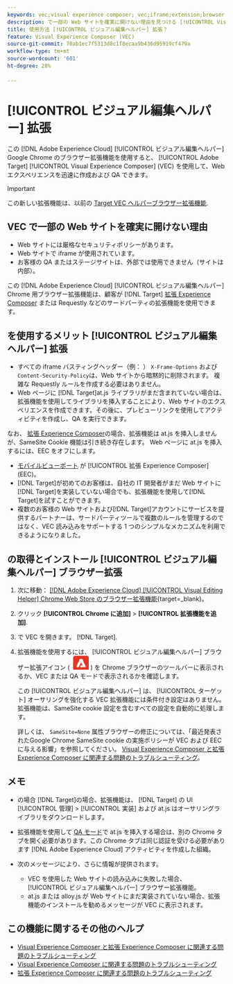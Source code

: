 ```yaml
---
keywords: vec;visual experience composer; vec;iframe;extension;browser
description: で一部の Web サイトを確実に開けない理由を見つける [!UICONTROL Visual Experience Composer] (VEC) を参照してください。 この [!UICONTROL ビジュアル編集ヘルパー] ブラウザー拡張機能を使用すると、VEC 内で確実に web サイトを読み込むことができます。
title: 使用方法 [!UICONTROL ビジュアル編集ヘルパー] 拡張？
feature: Visual Experience Composer (VEC)
source-git-commit: 70ab1ec7f5313d8c1f8ecaa9b436d95919cf479a
workflow-type: tm+mt
source-wordcount: '601'
ht-degree: 28%

---
```


# [!UICONTROL ビジュアル編集ヘルパー] 拡張

この [!DNL Adobe Experience Cloud] [!UICONTROL ビジュアル編集ヘルパー] Google Chrome のブラウザー拡張機能を使用すると、 [!UICONTROL Adobe Target] [!UICONTROL Visual Experience Composer] (VEC) を使用して、Web エクスペリエンスを迅速に作成および QA できます。

>[!IMPORTANT]
>
>この新しい拡張機能は、以前の [Target VEC ヘルパーブラウザー拡張機能](/help/main/c-experiences/c-visual-experience-composer/r-troubleshoot-composer/vec-helper-browser-extension.md).

## VEC で一部の Web サイトを確実に開けない理由

* Web サイトには厳格なセキュリティポリシーがあります。
* Web サイトで iframe が使用されています。
* お客様の QA またはステージサイトは、外部では使用できません（サイトは内部）。

この [!DNL Adobe Experience Cloud] [!UICONTROL ビジュアル編集ヘルパー] Chrome 用ブラウザー拡張機能は、顧客が [!DNL Target] [拡張 Experience Composer](/help/main/administrating-target/visual-experience-composer-set-up.md#eec) または Requestly などのサードパーティの拡張機能を使用できます。

## を使用するメリット [!UICONTROL ビジュアル編集ヘルパー] 拡張

* すべての iframe バスティングヘッダー（例： ） `X-Frame-Options` および `Content-Security-Policy`は、Web サイトから暗黙的に削除されます。 複雑な Requestly ルールを作成する必要はありません。
* Web ページに [!DNL Target]at.js ライブラリがまだ含まれていない場合は、拡張機能を使用してライブラリを挿入することにより、Web サイトのエクスペリエンスを作成できます。その後に、プレビューリンクを使用してアクティビティを作成し、QA を実行できます。

なお、 [拡張 Experience Composer](/help/main/administrating-target/visual-experience-composer-set-up.md#eec)の場合、拡張機能は at.js を挿入しませんが、SameSite Cookie 機能は引き続き存在します。 Web ページに at.js を挿入するには、EEC をオフにします。

* [モバイルビューポート](/help/main/c-experiences/c-visual-experience-composer/mobile-viewports.md) が [!UICONTROL 拡張 Experience Composer] (EEC)。
* [!DNL Target]が初めてのお客様は、自社の IT 開発者がまだ Web サイトに[!DNL Target]を実装していない場合でも、拡張機能を使用して[!DNL Target]を試すことができます。
* 複数のお客様の Web サイトおよび[!DNL Target]アカウントにサービスを提供するパートナーは、サードパーティツールで複数のルールを管理するのではなく、VEC 読み込みをサポートする 1 つのシンプルなメカニズムを利用できるようになりました。

## の取得とインストール [!UICONTROL ビジュアル編集ヘルパー] ブラウザー拡張

1. 次に移動： [[!DNL Adobe Experience Cloud] [!UICONTROL Visual Editing Helper] Chrome Web Store のブラウザー拡張機能](https://chrome.google.com/webstore/detail/adobe-experience-cloud-vi/kgmjjkfjacffaebgpkpcllakjifppnca){target=_blank}。
1. クリック **[!UICONTROL Chrome に追加]** > **[!UICONTROL 拡張機能を追加]**.
1. で VEC を開きます。 [!DNL Target].
1. 拡張機能を使用するには、 [!UICONTROL ビジュアル編集ヘルパー] ブラウザー拡張アイコン ( ![ビジュアル編集拡張機能アイコン](/help/main/c-experiences/c-visual-experience-composer/r-troubleshoot-composer/assets/visual-editing-helper.png) ) を Chrome ブラウザーのツールバーに表示されるか、VEC または QA モードで表示されるかを確認します。

   この [!UICONTROL ビジュアル編集ヘルパー] は、 [!UICONTROL ターゲット] オーサリングを強化する VEC 拡張機能には条件付き設定はありません。 拡張機能は、SameSite cookie 設定を含むすべての設定を自動的に処理します。

   詳しくは、 `SameSite=None` 属性ブラウザーの修正については、「最近発表されたGoogle Chrome SameSite cookie の実施ポリシーが VEC および EEC に与える影響」を参照してください。 [Visual Experience Composer と拡張 Experience Composer に関連する問題のトラブルシューティング](/help/main/c-experiences/c-visual-experience-composer/r-troubleshoot-composer/issues-related-to-the-visual-experience-composer-vec-and-enhanced-experience-composer-eec.md)。

## メモ

* の場合 [!DNL Target]の場合、拡張機能は、 [!DNL Target] の UI [!UICONTROL 管理] > [!UICONTROL 実装] および at.js はオーサリングライブラリをダウンロードします。
* 拡張機能を使用して [QA モード](/help/main/c-activities/c-activity-qa/activity-qa.md)で at.js を挿入する場合は、別の Chrome タブを開く必要があります。この Chrome タブは同じ認証を受ける必要があります [!DNL Adobe Experience Cloud] アクティビティを作成した組織。
* 次のメッセージにより、さらに情報が提供されます。

   * VEC を使用した Web サイトの読み込みに失敗した場合、 [!UICONTROL ビジュアル編集ヘルパー] ブラウザー拡張機能。
   * at.js または alloy.js が Web サイトにまだ実装されていない場合、拡張機能のインストールを勧めるメッセージが VEC に表示されます。

## この機能に関するその他のヘルプ

* [Visual Experience Composer と拡張 Experience Composer に関連する問題のトラブルシューティング](/help/main/c-experiences/c-visual-experience-composer/r-troubleshoot-composer/issues-related-to-the-visual-experience-composer-vec-and-enhanced-experience-composer-eec.md)
* [Visual Experience Composer に関連する問題のトラブルシューティング](/help/main/c-experiences/c-visual-experience-composer/r-troubleshoot-composer/troubleshooting-issues-related-to-the-visual-experience-composer-vec.md)
* [拡張 Experience Composer に関連する問題のトラブルシューティング](/help/main/c-experiences/c-visual-experience-composer/r-troubleshoot-composer/troubleshooting-issues-related-to-the-enhanced-experience-composer-eec.md)



